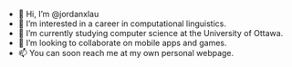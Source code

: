 - 👋 Hi, I’m @jordanxlau
- 👀 I’m interested in a career in computational linguistics.
- 🌱 I’m currently studying computer science at the University of Ottawa.
- 💞️ I’m looking to collaborate on mobile apps and games.
- 📫 You can soon reach me at my own personal webpage.

<!---
jordanxlau/jordanxlau is a ✨ special ✨ repository because its `README.md` (this file) appears on your GitHub profile.
You can click the Preview link to take a look at your changes.
--->
